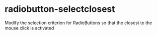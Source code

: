 # radiobutton-selectclosest
Modify the selection criterion for RadioButtons so that the closest to the mouse click is activated

